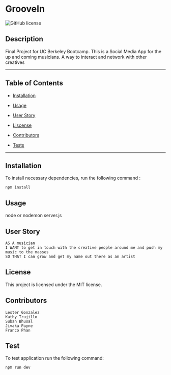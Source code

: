 # GrooveIn

![GitHub license](https://img.shields.io/badge/license-MIT-blue.svg)

## Description

Final Project for UC Berkeley Bootcamp. This is a Social Media App for the up and coming musicians. A way to interact and network with other creatives

---

## Table of Contents

- [Installation](#installation)

- [Usage](#usage)

- [User Story](#userStory)

- [Liscense](#license)

- [Contributors](#contributors)

- [Tests](#tests)

---

## Installation

To install necessary dependencies, run the following command :

```
npm install
```

## Usage

node or nodemon server.js

## User Story

```
AS A musician
I WANT to get in touch with the creative people around me and push my music to the masses
SO THAT I can grow and get my name out there as an artist
```

## License

This project is licensed under the MIT license.

## Contributors

```
Lester Gonzalez
Kathy Trujillo
Suban Bhusal
Jivaka Payne
Franco Phan
```

## Test

To test application run the following command:

```
npm run dev
```
